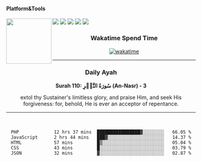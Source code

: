 #### Platform&Tools

[![](https://img.shields.io/badge/-NPM-cb3837?style=flat-square&logo=npm&logoColor=white)](https://npmjs.com/)
[![](https://img.shields.io/badge/PHP-777BB4?style=flat-square&logo=php&logoColor=white)](https://nodejs.org/)
[![](https://img.shields.io/badge/Julia-9558B2?style=flat-square&logo=julia&logoColor=white)](https://nodejs.org/)
<img src="https://avatars.githubusercontent.com/u/31664438?v=4" width="120" align="left">
[![](https://img.shields.io/badge/-Node.js-43853d?style=flat-square&logo=node.js&logoColor=ffffff)](https://nodejs.org/)
[![](https://img.shields.io/badge/Visual_Studio_Code-0078D4?style=flat-square&logo=visual%20studio%20code&logoColor=white)](https://nodejs.org/)

<center>
  
### Wakatime Spend Time 
  
[![wakatime](https://wakatime.com/badge/user/87646243-158a-4241-a3cb-668e1fa2dbb8.svg)](https://wakatime.com/@87646243-158a-4241-a3cb-668e1fa2dbb8)
               

_______ 
### Daily Ayah

<!--START_SECTION:quran-->

**Surah 110: سُورَةُ النَّصۡرِ (An-Nasr) - 3**

extol thy Sustainer's limitless glory, and praise Him, and seek His forgiveness: for, behold, He is ever an acceptor of repentance.
 <!--END_SECTION:quran-->

  
                       
                                             
_______

&nbsp;&nbsp;     &nbsp;&nbsp;    &nbsp;&nbsp;   &nbsp;&nbsp;
 
<!--START_SECTION:waka-->

```text
PHP             12 hrs 37 mins  ████████████████▓░░░░░░░░   66.05 %
JavaScript      2 hrs 44 mins   ███▓░░░░░░░░░░░░░░░░░░░░░   14.37 %
HTML            57 mins         █▒░░░░░░░░░░░░░░░░░░░░░░░   05.04 %
CSS             43 mins         █░░░░░░░░░░░░░░░░░░░░░░░░   03.79 %
JSON            32 mins         ▓░░░░░░░░░░░░░░░░░░░░░░░░   02.87 %
```

<!--END_SECTION:waka-->
